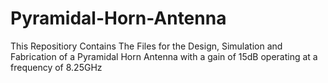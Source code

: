 # Pyramidal-Horn-Antenna

This Repositiory Contains The Files for the Design, Simulation and Fabrication of a Pyramidal Horn Antenna with a gain of 15dB operating at a frequency of 8.25GHz
